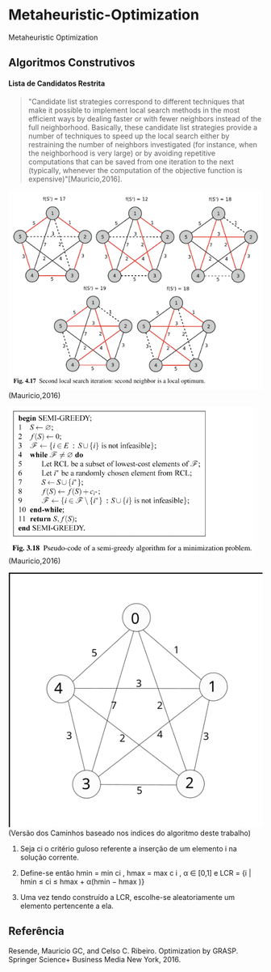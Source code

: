 # Metaheuristic-Optimization
Metaheuristic Optimization

## Algoritmos Construtivos

#### Lista de Candidatos Restrita

>"Candidate list strategies correspond to different techniques that make it possible to implement local search methods in the most efficient ways by dealing faster or with fewer neighbors instead of the full neighborhood. Basically, these candidate
list strategies provide a number of techniques to speed up the local search either by restraining the number of neighbors investigated (for instance, when the neighborhood is very large) or by avoiding repetitive computations that can be saved from
one iteration to the next (typically, whenever the computation of the objective function is expensive)"[Mauricio,2016].

![Caminhos](https://github.com/drinith/Metaheuristic-Optimization/blob/main/RCL_caminhos.png)
(Mauricio,2016)

![Algoritmo semi-goluso](https://github.com/drinith/Metaheuristic-Optimization/blob/main/RCL.png)
(Mauricio,2016)




![Caminhos](https://github.com/drinith/Metaheuristic-Optimization/blob/main/tsp.svg)
(Versão dos Caminhos baseado nos indices do algoritmo deste trabalho)


1. Seja ci o critério guloso referente a inserção de um elemento i na solução corrente.

2. Define-se então hmin = min ci , hmax = max c i , α ∈ [0,1] e LCR = {i | hmin ≤ ci ≤ hmax + α(hmin − hmax )}

3. Uma vez tendo construído a LCR, escolhe-se aleatoriamente
um elemento pertencente a ela.

## Referência
Resende, Mauricio GC, and Celso C. Ribeiro. Optimization by  GRASP. Springer Science+ Business Media New York, 2016.